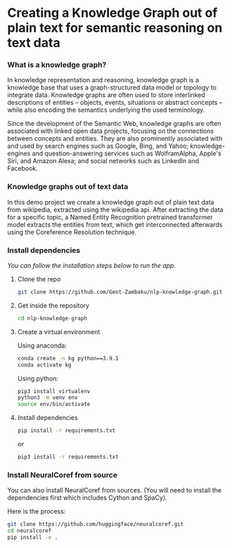 # Creating a Knowledge Graph out of plain text for semantic reasoning on text data

### What is a knowledge graph?
In knowledge representation and reasoning, knowledge graph is a knowledge base that uses a graph-structured data model or topology to integrate data. Knowledge graphs are often used to store interlinked descriptions of entities – objects, events, situations or abstract concepts – while also encoding the semantics underlying the used terminology.

Since the development of the Semantic Web, knowledge graphs are often associated with linked open data projects, focusing on the connections between concepts and entities. They are also prominently associated with and used by search engines such as Google, Bing, and Yahoo; knowledge-engines and question-answering services such as WolframAlpha, Apple's Siri, and Amazon Alexa; and social networks such as LinkedIn and Facebook.

### Knowledge graphs out of text data

In this demo project we create a knowledge graph out of plain text data from wikipedia, extracted using the wikipedia api. After extracting the data for a specific topic, a Named Entity Recognition pretrained transformer model extracts the entities from text, which get interconnected afterwards using the Coreference Resolution technique.

### Install dependencies
_You can follow the installation steps below to run the app._

1. Clone the repo
   ```sh
   git clone https://github.com/Gent-Zambaku/nlp-knowledge-graph.git
   ```
2. Get inside the repository
   ```sh
   cd nlp-knowledge-graph
   ```
3. Create a virtual environment

   Using anaconda:
   ```sh
   conda create -n kg python==3.9.1
   conda activate kg
   ```
   Using python:
   ```sh
   pip3 install virtualenv
   python3 -m venv env
   source env/bin/activate
   ```
4. Install dependencies
   ```sh
   pip install -r requirements.txt
   ```
   or
   ```sh
   pip3 install -r requirements.txt
   

### Install NeuralCoref from source

You can also install NeuralCoref from sources. (You will need to install the dependencies first which includes Cython and SpaCy).

Here is the process:

```bash
git clone https://github.com/huggingface/neuralcoref.git
cd neuralcoref
pip install -e .
```
